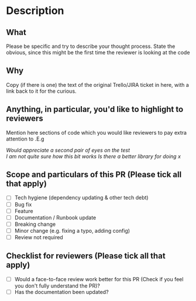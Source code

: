 # Description

## What

Please be specific and try to describe your thought process. State the obvious, since this might be the first time the reviewer is looking at the code

## Why

Copy (if there is one) the text of the original Trello/JIRA ticket in here, with a link back to it for the curious.

## Anything, in particular, you'd like to highlight to reviewers

Mention here sections of code which you would like reviewers to pay extra attention to .E.g

_Would appreciate a second pair of eyes on the test_  
_I am not quite sure how this bit works_
_Is there a better library for doing x_

## Scope and particulars of this PR (Please tick all that apply)

- [ ] Tech hygiene (dependency updating & other tech debt)
- [ ] Bug fix
- [ ] Feature
- [ ] Documentation / Runbook update
- [ ] Breaking change
- [ ] Minor change (e.g. fixing a typo, adding config)
- [ ] Review not required

## Checklist for **reviewers** (Please tick all that apply)

- [ ] Would a face-to-face review work better for this PR (Check if you feel you don't fully understand the PR)?
- [ ] Has the documentation been updated?
